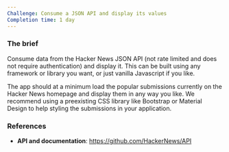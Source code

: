 ```yaml
---
Challenge: Consume a JSON API and display its values
Completion time: 1 day
---
```


### The brief

Consume data from the Hacker News JSON API (not rate limited and does not require authentication) and display it. This can be built using any framework or library you want, or just vanilla Javascript if you like.

The app should at a minimum load the popular submissions currently on the Hacker News homepage and display them in any way you like. We recommend using a preexisting CSS library like Bootstrap or Material Design to help styling the submissions in your application.

### References

- **API and documentation**: https://github.com/HackerNews/API
